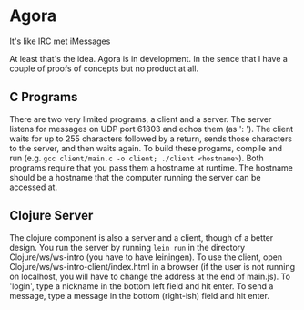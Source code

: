 Agora
=====

It's like IRC met iMessages

At least that's the idea. Agora is in development. In the sence that I have a couple of proofs of concepts but no product at all.

C Programs
----------
There are two very limited programs, a client and a server. The server listens for messages on UDP port 61803 and echos them (as '<ipaddr>: <message>'). The client waits for up to 255 characters followed by a return, sends those characters to the server, and then waits again. To build these progams, compile and run (e.g. `gcc client/main.c -o client; ./client <hostname>`). Both programs require that you pass them a hostname at runtime. The hostname should be a hostname that the computer running the server can be accessed at.

Clojure Server
--------------
The clojure component is also a server and a client, though of a better design. You run the server by running `lein run` in the directory Clojure/ws/ws-intro (you have to have leiningen). To use the client, open Clojure/ws/ws-intro-client/index.html in a browser (if the user is not running on localhost, you will have to change the address at the end of main.js). To 'login', type a nickname in the bottom left field and hit enter. To send a message, type a message in the bottom (right-ish) field and hit enter.
